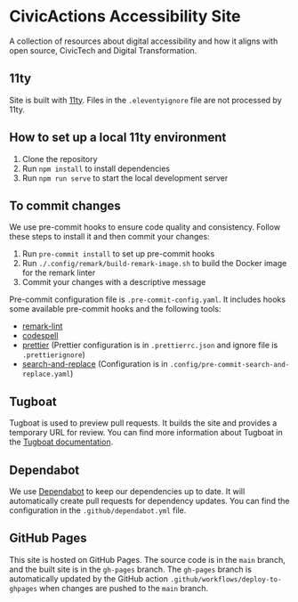 # CivicActions Accessibility Site

A collection of resources about digital accessibility and how it aligns with open source, CivicTech and Digital Transformation.

## 11ty

Site is built with [11ty](https://www.11ty.dev/). Files in the `.eleventyignore` file are not processed by 11ty.

## How to set up a local 11ty environment

1. Clone the repository
2. Run `npm install` to install dependencies
3. Run `npm run serve` to start the local development server

## To commit changes

We use pre-commit hooks to ensure code quality and consistency. Follow these steps to install it and then commit your changes:

1. Run `pre-commit install` to set up pre-commit hooks
2. Run `./.config/remark/build-remark-image.sh` to build the Docker image for the remark linter
3. Commit your changes with a descriptive message

Pre-commit configuration file is `.pre-commit-config.yaml`. It includes hooks some available pre-commit hooks and the following tools:

- [remark-lint](https://github.com/remarkjs/remark-lint)
- [codespell](https://github.com/codespell-project/codespell)
- [prettier](https://prettier.io/) (Prettier configuration is in `.prettierrc.json` and ignore file is `.prettierignore`)
- [search-and-replace](https://github.com/mattlqx/pre-commit-search-and-replace) (Configuration is in `.config/pre-commit-search-and-replace.yaml`)

## Tugboat

Tugboat is used to preview pull requests. It builds the site and provides a temporary URL for review. You can find more information about Tugboat in the [Tugboat documentation](https://www.tugboatqa.com/).

## Dependabot

We use [Dependabot](https://docs.github.com/en/code-security/dependabot) to keep our dependencies up to date. It will automatically create pull requests for dependency updates. You can find the configuration in the `.github/dependabot.yml` file.

## GitHub Pages

This site is hosted on GitHub Pages. The source code is in the `main` branch, and the built site is in the `gh-pages` branch. The `gh-pages` branch is automatically updated by the GitHub action `.github/workflows/deploy-to-ghpages` when changes are pushed to the `main` branch.
